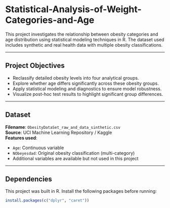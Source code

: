 # Statistical-Analysis-of-Weight-Categories-and-Age

This project investigates the relationship between obesity categories and age distribution using statistical modeling techniques in R. The dataset used includes synthetic and real health data with multiple obesity classifications.

---

##  Project Objectives

- Reclassify detailed obesity levels into four analytical groups.
- Explore whether age differs significantly across these obesity groups.
- Apply statistical modeling and diagnostics to ensure model robustness.
- Visualize post-hoc test results to highlight significant group differences.

---

##  Dataset

**Filename**: `ObesityDataSet_raw_and_data_sinthetic.csv`  
**Source**: UCI Machine Learning Repository / Kaggle  
**Features used**:
- `Age`: Continuous variable
- `NObeyesdad`: Original obesity classification (multi-category)
- Additional variables are available but not used in this project

---

##  Dependencies

This project was built in R. Install the following packages before running:

```r
install.packages(c("dplyr", "caret"))

